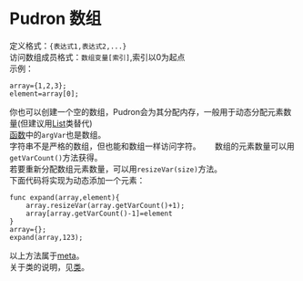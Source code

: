 # Pudron 数组
定义格式：`{表达式1,表达式2,...}`  
访问数组成员格式：`数组变量[索引]`,索引以0为起点  
示例：

    array={1,2,3};
    element=array[0];

你也可以创建一个空的数组，Pudron会为其分配内存，一般用于动态分配元素数量(但建议用[List](list.md)类替代)  
[函数](function.md)中的`argVar`也是数组。  
字符串不是严格的数组，但也能和数组一样访问字符。　　
数组的元素数量可以用`getVarCount()`方法获得。  
若要重新分配数组元素数量，可以用`resizeVar(size)`方法。  
下面代码将实现为动态添加一个元素：

    func expand(array,element){
        array.resizeVar(array.getVarCount()+1);
        array[array.getVarCount()-1]=element
    }
    array={};
    expand(array,123);

以上方法属于[meta](meta.md)。  
关于类的说明，见[类](class.md)。